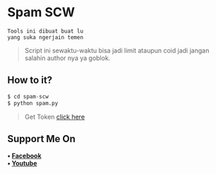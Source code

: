 # Spam SCW
```
Tools ini dibuat buat lu
yang suka ngerjain temen
```
> Script ini sewaktu-waktu bisa jadi limit ataupun coid jadi jangan salahin author nya ya goblok.
## How to it?
```python
$ cd spam-scw
$ python spam.py
```
> Get Token [click here](https://bit.ly/TokenSpamScw)
## Support Me On
<b>• [Facebook](https://m.facebook.com/profile.php?id=100067169986198)</b>
<br>
<b>• [Youtube](https://youtube.com/channel/UCjrt7OxjceFJJWFglczYmaw)</b>
</br>
